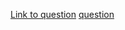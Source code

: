 [Link to question](https://www.hackerrank.com/challenges/diagonal-difference/problem)
[question](!q.jpeg)
